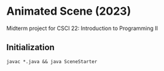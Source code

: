 # Animated Scene (2023)
Midterm project for CSCI 22: Introduction to Programming II

## Initialization 
```
javac *.java && java SceneStarter
```

